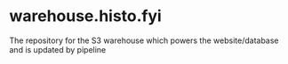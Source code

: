 # warehouse.histo.fyi
The repository for the S3 warehouse which powers the website/database and is updated by pipeline
